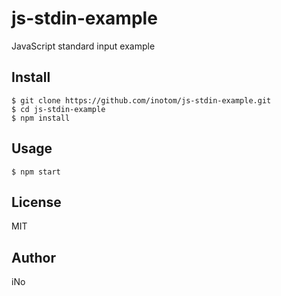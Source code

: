 # js-stdin-example

JavaScript standard input example

## Install

```
$ git clone https://github.com/inotom/js-stdin-example.git
$ cd js-stdin-example
$ npm install
```

## Usage

```
$ npm start
```

## License

MIT

## Author

iNo
